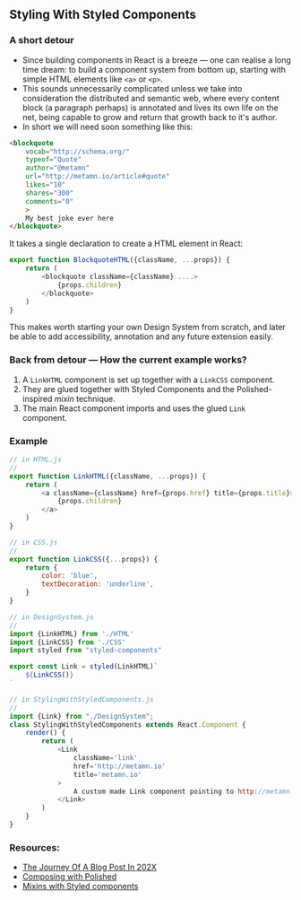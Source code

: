 ## Styling With Styled Components

### A short detour

- Since building components in React is a breeze &mdash; one can realise a long time dream: to build a component system from bottom up, starting with simple HTML elements like `<a>` or `<p>`.
- This sounds unnecessarily complicated unless we take into consideration the distributed and semantic web, where every content block (a paragraph perhaps) is annotated and lives its own life on the net, being capable to grow and return that growth back to it's author.
- In short we will need soon something like this:

```html
<blockquote
	vocab="http://schema.org/"
	typeof="Quote"
	author="@metamn"
	url="http://metamn.io/article#quote"
	likes="10"
	shares="300"
	comments="0"
	>
	My best joke ever here
</blockquote>
```

It takes a single declaration to create a HTML element in React:

```Javascript
export function BlockquoteHTML({className, ...props}) {
	return (
		<blockquote className={className} ....>
			{props.children}
		</blockquote>
	)
}
```

This makes worth starting your own Design System from scratch, and later be able to add accessibility, annotation and any future extension easily.


### Back from detour &mdash; How the current example works?

1. A `LinkHTML` component is set up together with a `LinkCSS` component.
2. They are glued together with Styled Components and the Polished-inspired *mixin* technique.
3. The main React component imports and uses the glued `Link` component.

### Example

```Javascript
// in HTML.js
//
export function LinkHTML({className, ...props}) {
	return (
		<a className={className} href={props.href} title={props.title}>
			{props.children}
		</a>
	)
}
```

```Javascript
// in CSS.js
//
export function LinkCSS({...props}) {
	return {
		color: 'blue',
		textDecoration: 'underline',
	}
}
```

```Javascript
// in DesignSystem.js
//
import {LinkHTML} from './HTML'
import {LinkCSS} from './CSS'
import styled from "styled-components"

export const Link = styled(LinkHTML)`
	${LinkCSS()}
`
```

```Javascript
// in StylingWithStyledComponents.js
//
import {Link} from "./DesignSystem";
class StylingWithStyledComponents extends React.Component {
	render() {
		return (
			<Link
				className='link'
				href='http://metamn.io'
				title='metamn.io'
			>
				A custom made Link component pointing to http://metamn.io
			</Link>
		)
	}
}
```

### Resources:

- [The Journey Of A Blog Post In 202X](https://morethemes.baby/2018/12/10/the-journey-of-a-blog-post-in-202x/)
- [Composing with Polished](https://github.com/styled-components/polished)
- [Mixins with Styled components](https://github.com/styled-components/styled-components/blob/master/docs/tips-and-tricks.md)
